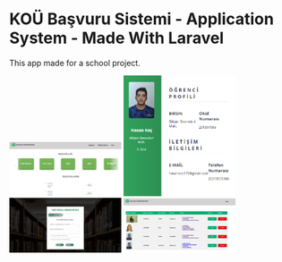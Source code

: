 # KOÜ Başvuru Sistemi - Application System - Made With Laravel

This app made for a school project.

<div class="column">
  <img src="images/Screenshot_1.png" width="200"/>
  <img src="images/Screenshot_2.png" width="200"/>
  <img src="images/Screenshot_3.png" width="200"/>
  <img src="images/Screenshot_4.png" width="200"/>
</div>

